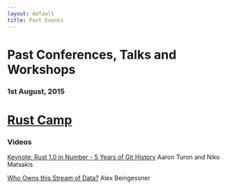 ```yaml
---
layout: default
title: Past Events
---
```


# Past Conferences, Talks and Workshops

### 1st August, 2015

# [Rust Camp](http://rustcamp.com/)

### Videos

[Keynote: Rust 1.0 in Number - 5 Years of Git History](http://confreaks.tv/videos/rustcamp2015-keynote-rust-1-0-in-number-5-years-of-git-history)
Aaron Turon and Niko Matsakis

[Who Owns this Stream of Data?](http://confreaks.tv/videos/rustcamp2015-who-owns-this-stream-of-data)
Alex Beingessner

